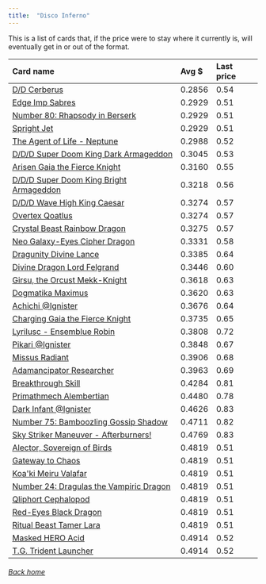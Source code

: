 ```yaml
---
title:  "Disco Inferno"
---
```


This is a list of cards that, if the price were to stay where it currently is, will eventually get in or out of the format.

| Card name | Avg $ | Last price |
| :-- | :-- | :-- |
[D/D Cerberus](https://db.ygoprodeck.com/card/?search=D/D%20Cerberus) | 0.2856 | 0.54 |
[Edge Imp Sabres](https://db.ygoprodeck.com/card/?search=Edge%20Imp%20Sabres) | 0.2929 | 0.51 |
[Number 80: Rhapsody in Berserk](https://db.ygoprodeck.com/card/?search=Number%2080:%20Rhapsody%20in%20Berserk) | 0.2929 | 0.51 |
[Spright Jet](https://db.ygoprodeck.com/card/?search=Spright%20Jet) | 0.2929 | 0.51 |
[The Agent of Life - Neptune](https://db.ygoprodeck.com/card/?search=The%20Agent%20of%20Life%20-%20Neptune) | 0.2988 | 0.52 |
[D/D/D Super Doom King Dark Armageddon](https://db.ygoprodeck.com/card/?search=D/D/D%20Super%20Doom%20King%20Dark%20Armageddon) | 0.3045 | 0.53 |
[Arisen Gaia the Fierce Knight](https://db.ygoprodeck.com/card/?search=Arisen%20Gaia%20the%20Fierce%20Knight) | 0.3160 | 0.55 |
[D/D/D Super Doom King Bright Armageddon](https://db.ygoprodeck.com/card/?search=D/D/D%20Super%20Doom%20King%20Bright%20Armageddon) | 0.3218 | 0.56 |
[D/D/D Wave High King Caesar](https://db.ygoprodeck.com/card/?search=D/D/D%20Wave%20High%20King%20Caesar) | 0.3274 | 0.57 |
[Overtex Qoatlus](https://db.ygoprodeck.com/card/?search=Overtex%20Qoatlus) | 0.3274 | 0.57 |
[Crystal Beast Rainbow Dragon](https://db.ygoprodeck.com/card/?search=Crystal%20Beast%20Rainbow%20Dragon) | 0.3275 | 0.57 |
[Neo Galaxy-Eyes Cipher Dragon](https://db.ygoprodeck.com/card/?search=Neo%20Galaxy-Eyes%20Cipher%20Dragon) | 0.3331 | 0.58 |
[Dragunity Divine Lance](https://db.ygoprodeck.com/card/?search=Dragunity%20Divine%20Lance) | 0.3385 | 0.64 |
[Divine Dragon Lord Felgrand](https://db.ygoprodeck.com/card/?search=Divine%20Dragon%20Lord%20Felgrand) | 0.3446 | 0.60 |
[Girsu, the Orcust Mekk-Knight](https://db.ygoprodeck.com/card/?search=Girsu,%20the%20Orcust%20Mekk-Knight) | 0.3618 | 0.63 |
[Dogmatika Maximus](https://db.ygoprodeck.com/card/?search=Dogmatika%20Maximus) | 0.3620 | 0.63 |
[Achichi @Ignister](https://db.ygoprodeck.com/card/?search=Achichi%20@Ignister) | 0.3676 | 0.64 |
[Charging Gaia the Fierce Knight](https://db.ygoprodeck.com/card/?search=Charging%20Gaia%20the%20Fierce%20Knight) | 0.3735 | 0.65 |
[Lyrilusc - Ensemblue Robin](https://db.ygoprodeck.com/card/?search=Lyrilusc%20-%20Ensemblue%20Robin) | 0.3808 | 0.72 |
[Pikari @Ignister](https://db.ygoprodeck.com/card/?search=Pikari%20@Ignister) | 0.3848 | 0.67 |
[Missus Radiant](https://db.ygoprodeck.com/card/?search=Missus%20Radiant) | 0.3906 | 0.68 |
[Adamancipator Researcher](https://db.ygoprodeck.com/card/?search=Adamancipator%20Researcher) | 0.3963 | 0.69 |
[Breakthrough Skill](https://db.ygoprodeck.com/card/?search=Breakthrough%20Skill) | 0.4284 | 0.81 |
[Primathmech Alembertian](https://db.ygoprodeck.com/card/?search=Primathmech%20Alembertian) | 0.4480 | 0.78 |
[Dark Infant @Ignister](https://db.ygoprodeck.com/card/?search=Dark%20Infant%20@Ignister) | 0.4626 | 0.83 |
[Number 75: Bamboozling Gossip Shadow](https://db.ygoprodeck.com/card/?search=Number%2075:%20Bamboozling%20Gossip%20Shadow) | 0.4711 | 0.82 |
[Sky Striker Maneuver - Afterburners!](https://db.ygoprodeck.com/card/?search=Sky%20Striker%20Maneuver%20-%20Afterburners!) | 0.4769 | 0.83 |
[Alector, Sovereign of Birds](https://db.ygoprodeck.com/card/?search=Alector,%20Sovereign%20of%20Birds) | 0.4819 | 0.51 |
[Gateway to Chaos](https://db.ygoprodeck.com/card/?search=Gateway%20to%20Chaos) | 0.4819 | 0.51 |
[Koa'ki Meiru Valafar](https://db.ygoprodeck.com/card/?search=Koa'ki%20Meiru%20Valafar) | 0.4819 | 0.51 |
[Number 24: Dragulas the Vampiric Dragon](https://db.ygoprodeck.com/card/?search=Number%2024:%20Dragulas%20the%20Vampiric%20Dragon) | 0.4819 | 0.51 |
[Qliphort Cephalopod](https://db.ygoprodeck.com/card/?search=Qliphort%20Cephalopod) | 0.4819 | 0.51 |
[Red-Eyes Black Dragon](https://db.ygoprodeck.com/card/?search=Red-Eyes%20Black%20Dragon) | 0.4819 | 0.51 |
[Ritual Beast Tamer Lara](https://db.ygoprodeck.com/card/?search=Ritual%20Beast%20Tamer%20Lara) | 0.4819 | 0.51 |
[Masked HERO Acid](https://db.ygoprodeck.com/card/?search=Masked%20HERO%20Acid) | 0.4914 | 0.52 |
[T.G. Trident Launcher](https://db.ygoprodeck.com/card/?search=T.G.%20Trident%20Launcher) | 0.4914 | 0.52 |

###### [Back home](index)